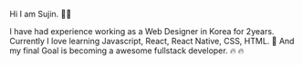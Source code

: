Hi I am Sujin.  👋👋

I have had experience working as a Web Designer in Korea for 2years.
Currently I love learning Javascript, React, React Native, CSS, HTML.
 🌱  And my final Goal is becoming a awesome fullstack developer. 🔥 🔥


